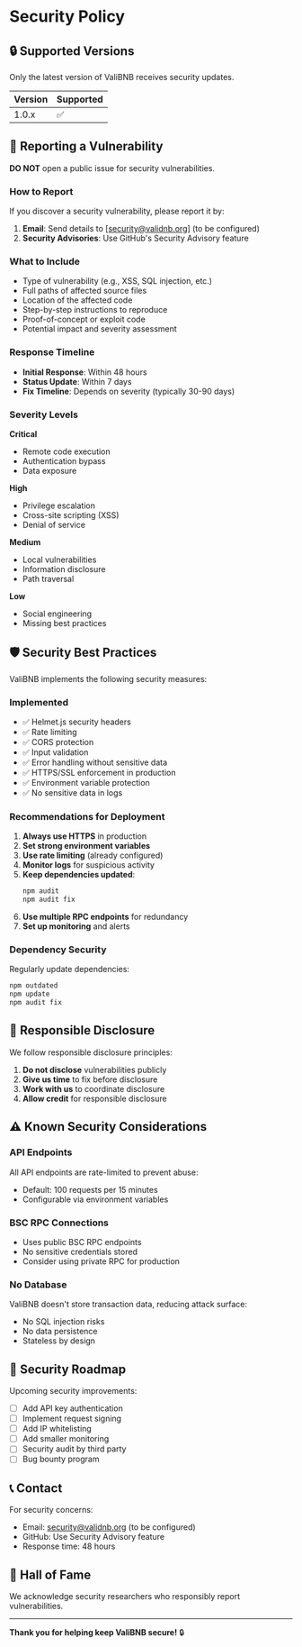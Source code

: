 # Security Policy

## 🔒 Supported Versions

Only the latest version of ValiBNB receives security updates.

| Version | Supported          |
| ------- | ------------------ |
| 1.0.x   | :white_check_mark: |

## 🚨 Reporting a Vulnerability

**DO NOT** open a public issue for security vulnerabilities.

### How to Report

If you discover a security vulnerability, please report it by:

1. **Email**: Send details to [security@validnb.org] (to be configured)
2. **Security Advisories**: Use GitHub's Security Advisory feature

### What to Include

- Type of vulnerability (e.g., XSS, SQL injection, etc.)
- Full paths of affected source files
- Location of the affected code
- Step-by-step instructions to reproduce
- Proof-of-concept or exploit code
- Potential impact and severity assessment

### Response Timeline

- **Initial Response**: Within 48 hours
- **Status Update**: Within 7 days
- **Fix Timeline**: Depends on severity (typically 30-90 days)

### Severity Levels

**Critical**
- Remote code execution
- Authentication bypass
- Data exposure

**High**
- Privilege escalation
- Cross-site scripting (XSS)
- Denial of service

**Medium**
- Local vulnerabilities
- Information disclosure
- Path traversal

**Low**
- Social engineering
- Missing best practices

## 🛡️ Security Best Practices

ValiBNB implements the following security measures:

### Implemented
- ✅ Helmet.js security headers
- ✅ Rate limiting
- ✅ CORS protection
- ✅ Input validation
- ✅ Error handling without sensitive data
- ✅ HTTPS/SSL enforcement in production
- ✅ Environment variable protection
- ✅ No sensitive data in logs

### Recommendations for Deployment

1. **Always use HTTPS** in production
2. **Set strong environment variables**
3. **Use rate limiting** (already configured)
4. **Monitor logs** for suspicious activity
5. **Keep dependencies updated**:
   ```bash
   npm audit
   npm audit fix
   ```
6. **Use multiple RPC endpoints** for redundancy
7. **Set up monitoring** and alerts

### Dependency Security

Regularly update dependencies:

```bash
npm outdated
npm update
npm audit fix
```

## 🔐 Responsible Disclosure

We follow responsible disclosure principles:

1. **Do not disclose** vulnerabilities publicly
2. **Give us time** to fix before disclosure
3. **Work with us** to coordinate disclosure
4. **Allow credit** for responsible disclosure

## ⚠️ Known Security Considerations

### API Endpoints

All API endpoints are rate-limited to prevent abuse:
- Default: 100 requests per 15 minutes
- Configurable via environment variables

### BSC RPC Connections

- Uses public BSC RPC endpoints
- No sensitive credentials stored
- Consider using private RPC for production

### No Database

ValiBNB doesn't store transaction data, reducing attack surface:
- No SQL injection risks
- No data persistence
- Stateless by design

## 🎯 Security Roadmap

Upcoming security improvements:

- [ ] Add API key authentication
- [ ] Implement request signing
- [ ] Add IP whitelisting
- [ ] Add smaller monitoring
- [ ] Security audit by third party
- [ ] Bug bounty program

## 📞 Contact

For security concerns:
- Email: security@validnb.org (to be configured)
- GitHub: Use Security Advisory feature
- Response time: 48 hours

## 🙏 Hall of Fame

We acknowledge security researchers who responsibly report vulnerabilities.

---

**Thank you for helping keep ValiBNB secure!** 🔒


